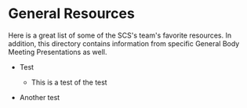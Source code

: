 # General Resources

Here is a great list of some of the SCS's team's favorite resources. In addition, this directory contains information from specific General Body Meeting Presentations as well.

- Test
  - This is a test of the test

- Another test
